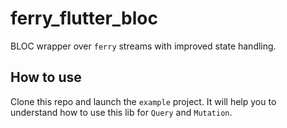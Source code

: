 # ferry_flutter_bloc

BLOC wrapper over `ferry` streams with improved state handling.

## How to use

Clone this repo and launch the `example` project. It will help you to understand how to use this lib
for `Query` and `Mutation`.